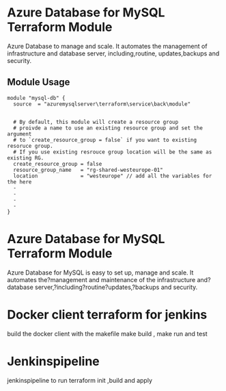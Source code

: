 # Azure Database for MySQL Terraform Module

Azure Database to manage and scale. It automates the management  of infrastructure and database server, including,routine, updates,backups and security. 

## Module Usage

```hcl
module "mysql-db" {
  source  = "azuremysqlserver\terraform\service\back\module"
  

  # By default, this module will create a resource group
  # proivde a name to use an existing resource group and set the argument 
  # to `create_resource_group = false` if you want to existing resoruce group. 
  # If you use existing resrouce group location will be the same as existing RG.
  create_resource_group = false
  resource_group_name   = "rg-shared-westeurope-01"
  location              = "westeurope" // add all the variables for the here  
  -
  -
  -
  -
}
```


# Azure Database for MySQL Terraform Module

Azure Database for MySQL is easy to set up, manage and scale. It automates the?management and maintenance of the  infrastructure and?database server,?including?routine?updates,?backups and security. 

# Docker client terraform for jenkins

build the docker client with  the makefile make build , make run and test 

# Jenkinspipeline
 jenkinspipeline to run terraform init ,build and apply  


